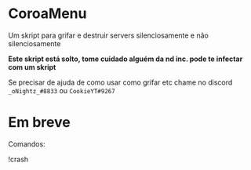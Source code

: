 # CoroaMenu
Um skript para grifar e destruir servers silenciosamente e não silenciosamente

**Este skript está solto, tome cuidado alguém da nd inc. pode te infectar com um skript**

Se precisar de ajuda de como usar como grifar etc chame no discord ``_oNightz_#8833`` ou ``CookieYT#9267``

# Em breve 
Comandos:

!crash
